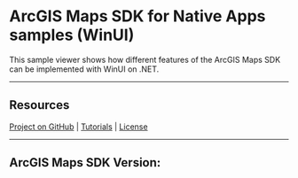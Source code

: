 ﻿# ArcGIS Maps SDK for Native Apps samples (WinUI)

This sample viewer shows how different features of the ArcGIS Maps SDK can be implemented with WinUI on .NET. 

----

## Resources

[Project on GitHub](https://github.com/Esri/arcgis-maps-sdk-dotnet-samples) | [Tutorials](https://developers.arcgis.com/labs/browse/?topic=any&product=NET) | [License](https://github.com/Esri/arcgis-maps-sdk-dotnet-samples/blob/master/license.txt)

----

## ArcGIS Maps SDK Version: 